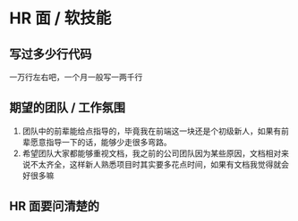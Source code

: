 # HR 面 / 软技能

## 写过多少行代码

一万行左右吧，一个月一般写一两千行

## 期望的团队 / 工作氛围

1. 团队中的前辈能给点指导的，毕竟我在前端这一块还是个初级新人，如果有前辈愿意指导一下的话，能够少走很多弯路。
2. 希望团队大家都能够重视文档，我之前的公司团队因为某些原因，文档相对来说不太齐全，这样新人熟悉项目时其实要多花点时间，如果有文档我觉得就会好很多嘛

## HR 面要问清楚的

